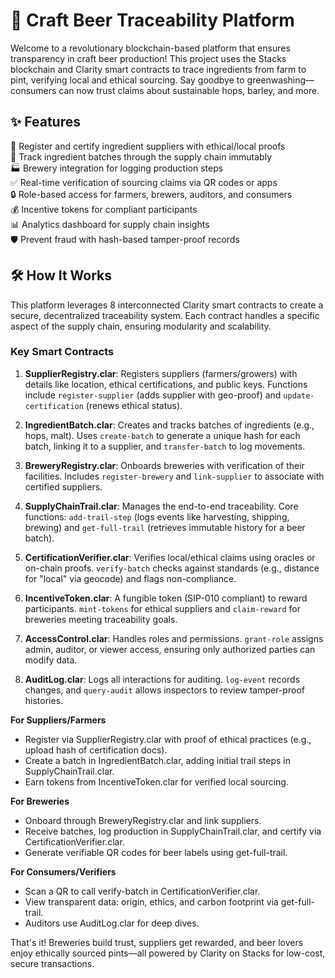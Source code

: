 # 🍺 Craft Beer Traceability Platform

Welcome to a revolutionary blockchain-based platform that ensures transparency in craft beer production! This project uses the Stacks blockchain and Clarity smart contracts to trace ingredients from farm to pint, verifying local and ethical sourcing. Say goodbye to greenwashing—consumers can now trust claims about sustainable hops, barley, and more.

## ✨ Features

🌾 Register and certify ingredient suppliers with ethical/local proofs  
🚜 Track ingredient batches through the supply chain immutably  
🏭 Brewery integration for logging production steps  
✅ Real-time verification of sourcing claims via QR codes or apps  
🔒 Role-based access for farmers, brewers, auditors, and consumers  
💰 Incentive tokens for compliant participants  
📊 Analytics dashboard for supply chain insights  
🛡️ Prevent fraud with hash-based tamper-proof records  

## 🛠 How It Works

This platform leverages 8 interconnected Clarity smart contracts to create a secure, decentralized traceability system. Each contract handles a specific aspect of the supply chain, ensuring modularity and scalability.

### Key Smart Contracts

1. **SupplierRegistry.clar**: Registers suppliers (farmers/growers) with details like location, ethical certifications, and public keys. Functions include `register-supplier` (adds supplier with geo-proof) and `update-certification` (renews ethical status).

2. **IngredientBatch.clar**: Creates and tracks batches of ingredients (e.g., hops, malt). Uses `create-batch` to generate a unique hash for each batch, linking it to a supplier, and `transfer-batch` to log movements.

3. **BreweryRegistry.clar**: Onboards breweries with verification of their facilities. Includes `register-brewery` and `link-supplier` to associate with certified suppliers.

4. **SupplyChainTrail.clar**: Manages the end-to-end traceability. Core functions: `add-trail-step` (logs events like harvesting, shipping, brewing) and `get-full-trail` (retrieves immutable history for a beer batch).

5. **CertificationVerifier.clar**: Verifies local/ethical claims using oracles or on-chain proofs. `verify-batch` checks against standards (e.g., distance for "local" via geocode) and flags non-compliance.

6. **IncentiveToken.clar**: A fungible token (SIP-010 compliant) to reward participants. `mint-tokens` for ethical suppliers and `claim-reward` for breweries meeting traceability goals.

7. **AccessControl.clar**: Handles roles and permissions. `grant-role` assigns admin, auditor, or viewer access, ensuring only authorized parties can modify data.

8. **AuditLog.clar**: Logs all interactions for auditing. `log-event` records changes, and `query-audit` allows inspectors to review tamper-proof histories.

**For Suppliers/Farmers**  
- Register via SupplierRegistry.clar with proof of ethical practices (e.g., upload hash of certification docs).  
- Create a batch in IngredientBatch.clar, adding initial trail steps in SupplyChainTrail.clar.  
- Earn tokens from IncentiveToken.clar for verified local sourcing.

**For Breweries**  
- Onboard through BreweryRegistry.clar and link suppliers.  
- Receive batches, log production in SupplyChainTrail.clar, and certify via CertificationVerifier.clar.  
- Generate verifiable QR codes for beer labels using get-full-trail.

**For Consumers/Verifiers**  
- Scan a QR to call verify-batch in CertificationVerifier.clar.  
- View transparent data: origin, ethics, and carbon footprint via get-full-trail.  
- Auditors use AuditLog.clar for deep dives.

That's it! Breweries build trust, suppliers get rewarded, and beer lovers enjoy ethically sourced pints—all powered by Clarity on Stacks for low-cost, secure transactions.